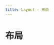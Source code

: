 ```yaml
---
title: Layout - 布局
---
```

# 布局

<ClientOnly>

<template>
<Container title="上中下布局">
<template #list>
    <mi-layout>
        <mi-header class="mi-header">header</mi-header>
        <mi-content class="mi-content">content</mi-content>
        <mi-footer class="mi-footer">footer</mi-footer>
    </mi-layout>
</template>
<template #code>

  ```vue
<template>

    <mi-layout>
        <mi-header class="mi-header">header</mi-header>
        <mi-content class="mi-content">content</mi-content>
        <mi-footer class="mi-footer">footer</mi-footer>
    </mi-layout>

</template> 

<script>
  import Layout from '../../src/components/layout/Layout.vue';
  import Header from '../../src/components/layout/Header.vue';
  import Content from '../../src/components/layout/Content.vue';
  import Sider from '../../src/components/layout/Sider.vue';
  import Footer from '../../src/components/layout/Footer.vue';
  export default {
    components: {
    'mi-layout':Layout,
    'mi-header':Header,
    'mi-content':Content,
    'mi-sider':Sider,
    'mi-footer':Footer,
    }
  };
</script>
<style lang="scss" scoped>

%item{
    color: #fff;
    text-align: center;
}
$h:40px;
.mi-header{
    @extend %item;
    background: #3eaf7c;
    height: $h;
    line-height: $h;
}
.mi-content{
    @extend %item;
    background: #81d2ad;
    height: 100px;
    line-height: 100px;
}
.mi-footer{
    @extend %item;
    background: #3eaf7c;
    height: $h;
    line-height: $h;
}

</style>
  ```
</template>
</Container>
</template>

<template>
<Container title="内容加侧边栏">
<template #list>
    <mi-layout>
        <mi-header class="mi-header">header</mi-header>
    <mi-layout>
        <mi-sider class="mi-sider">sider</mi-sider>
        <mi-content class="mi-content">content</mi-content>
    </mi-layout>
        <mi-footer class="mi-footer">footer</mi-footer>
    </mi-layout>
</template>
<template #code>

  ```vue
<template>

    <mi-layout>
      <mi-header class="mi-header">header</mi-header>
    <mi-layout>
      <mi-sider class="mi-sider">sider</mi-sider>
      <mi-content class="mi-content">content</mi-content>
    </mi-layout>
      <mi-footer class="mi-footer">footer</mi-footer>
    </mi-layout>

</template> 

<script>
  import Layout from '../../src/components/layout/Layout.vue';
  import Header from '../../src/components/layout/Header.vue';
  import Content from '../../src/components/layout/Content.vue';
  import Sider from '../../src/components/layout/Sider.vue';
  import Footer from '../../src/components/layout/Footer.vue';
  export default {
    components: {
    'mi-layout':Layout,
    'mi-header':Header,
    'mi-content':Content,
    'mi-sider':Sider,
    'mi-footer':Footer,
    }
  };
</script>
<style lang="scss" scoped>

%item{
    color: #fff;
    text-align: center;
}
$h:40px;
$hh:100px;
.mi-header{
    @extend %item;
    background: #3eaf7c;
    height: $h;
    line-height: $h;
}
.mi-content{
    @extend %item;
    background: #81d2ad;
    height: $hh;
    line-height: $hh;
}
.mi-footer{
    @extend %item;
    background: #3eaf7c;
    height: $h;
    line-height: $h;
}
.mi-sider{
   @extend %item;
    background: #3eaf7c;
    line-height: $hh;
    width: $hh;
}

</style>
  ```
</template>
</Container>
</template>

<template>
<Container title="独立侧边栏">
<template #list>
    <mi-layout>
        <mi-sider class="mi-sider">sider</mi-sider>
    <mi-layout>
        <mi-header class="mi-header">header</mi-header>
        <mi-content class="mi-content">content</mi-content>
        <mi-footer class="mi-footer">footer</mi-footer>
    </mi-layout>
    </mi-layout>
</template>
<template #code>

  ```vue
<template>

    <mi-layout>
      <mi-sider class="mi-sider">sider</mi-sider>
    <mi-layout>
      <mi-header class="mi-header">header</mi-header>
      <mi-content class="mi-content">content</mi-content>
      <mi-footer class="mi-footer">footer</mi-footer>
    </mi-layout>
    </mi-layout>

</template> 

<script>
  import Layout from '../../src/components/layout/Layout.vue';
  import Header from '../../src/components/layout/Header.vue';
  import Content from '../../src/components/layout/Content.vue';
  import Sider from '../../src/components/layout/Sider.vue';
  import Footer from '../../src/components/layout/Footer.vue';
  export default {
    components: {
    'mi-layout':Layout,
    'mi-header':Header,
    'mi-content':Content,
    'mi-sider':Sider,
    'mi-footer':Footer,
    }
  };
</script>
<style lang="scss" scoped>

%item{
    color: #fff;
    text-align: center;
}
$h:40px;
$hh:100px;
.mi-header{
    @extend %item;
    background: #3eaf7c;
    height: $h;
    line-height: $h;
}
.mi-content{
    @extend %item;
    background: #81d2ad;
    height: $hh;
    line-height: $hh;
}
.mi-footer{
    @extend %item;
    background: #3eaf7c;
    height: $h;
    line-height: $h;
}
.mi-sider{
   @extend %item;
    background: #4abf8a;
    line-height: 100px;
    width: $hh;
}

</style>
  ```
</template>
</Container>
</template>

</ClientOnly>


<script>
  import Layout from '../../src/components/layout/Layout.vue';
  import Header from '../../src/components/layout/Header.vue';
  import Content from '../../src/components/layout/Content.vue';
  import Sider from '../../src/components/layout/Sider.vue';
  import Footer from '../../src/components/layout/Footer.vue';
  export default {
    components: {
    'mi-layout':Layout,
    'mi-header':Header,
    'mi-content':Content,
    'mi-sider':Sider,
    'mi-footer':Footer,
    }
  };
</script>
<style lang="scss" scoped>

%item{
    color: #fff;
    text-align: center;
}

.mi-header{
    @extend %item;
    background: #3eaf7c;
    height: 40px;
    line-height: 40px;
}
.mi-content{
    @extend %item;
    background: #81d2ad;
    height: 100px;
    line-height: 100px;
}
.mi-footer{
    @extend %item;
    background: #3eaf7c;
    height: 40px;
    line-height: 40px;
}
.mi-sider{
   @extend %item;
    background: #4abf8a;
    line-height: 100px;
    width: 100px;
}

</style>